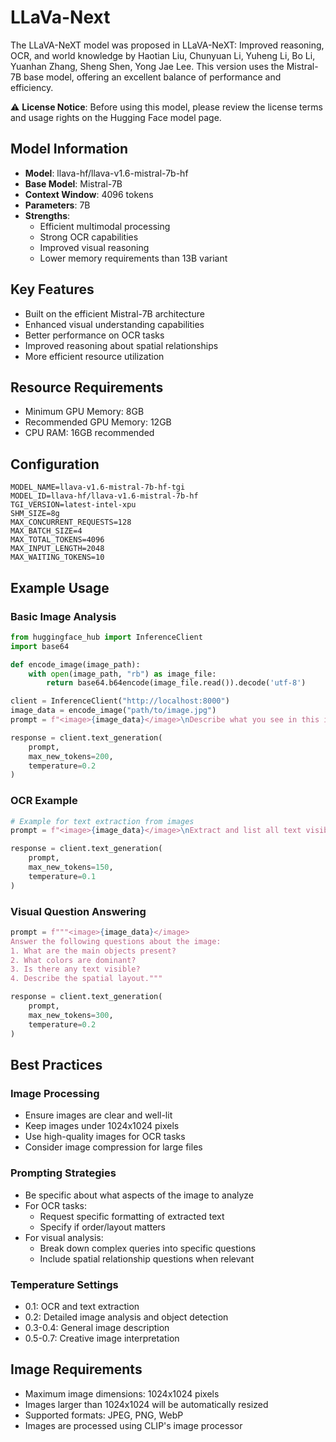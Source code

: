 # LLaVa-Next

The LLaVA-NeXT model was proposed in LLaVA-NeXT: Improved reasoning, OCR, and world knowledge by Haotian Liu, Chunyuan Li, Yuheng Li, Bo Li, Yuanhan Zhang, Sheng Shen, Yong Jae Lee. This version uses the Mistral-7B base model, offering an excellent balance of performance and efficiency.

⚠️ **License Notice**: Before using this model, please review the license terms and usage rights on the Hugging Face model page.

## Model Information

- **Model**: llava-hf/llava-v1.6-mistral-7b-hf
- **Base Model**: Mistral-7B
- **Context Window**: 4096 tokens
- **Parameters**: 7B
- **Strengths**: 
  - Efficient multimodal processing
  - Strong OCR capabilities
  - Improved visual reasoning
  - Lower memory requirements than 13B variant

## Key Features
- Built on the efficient Mistral-7B architecture
- Enhanced visual understanding capabilities
- Better performance on OCR tasks
- Improved reasoning about spatial relationships
- More efficient resource utilization

## Resource Requirements
- Minimum GPU Memory: 8GB
- Recommended GPU Memory: 12GB
- CPU RAM: 16GB recommended

## Configuration

```env
MODEL_NAME=llava-v1.6-mistral-7b-hf-tgi
MODEL_ID=llava-hf/llava-v1.6-mistral-7b-hf
TGI_VERSION=latest-intel-xpu
SHM_SIZE=8g
MAX_CONCURRENT_REQUESTS=128
MAX_BATCH_SIZE=4
MAX_TOTAL_TOKENS=4096
MAX_INPUT_LENGTH=2048
MAX_WAITING_TOKENS=10
```

## Example Usage

### Basic Image Analysis
```python
from huggingface_hub import InferenceClient
import base64

def encode_image(image_path):
    with open(image_path, "rb") as image_file:
        return base64.b64encode(image_file.read()).decode('utf-8')

client = InferenceClient("http://localhost:8000")
image_data = encode_image("path/to/image.jpg")
prompt = f"<image>{image_data}</image>\nDescribe what you see in this image in detail."

response = client.text_generation(
    prompt,
    max_new_tokens=200,
    temperature=0.2
)
```

### OCR Example
```python
# Example for text extraction from images
prompt = f"<image>{image_data}</image>\nExtract and list all text visible in this image."

response = client.text_generation(
    prompt,
    max_new_tokens=150,
    temperature=0.1
)
```

### Visual Question Answering
```python
prompt = f"""<image>{image_data}</image>
Answer the following questions about the image:
1. What are the main objects present?
2. What colors are dominant?
3. Is there any text visible?
4. Describe the spatial layout."""

response = client.text_generation(
    prompt,
    max_new_tokens=300,
    temperature=0.2
)
```

## Best Practices

### Image Processing
- Ensure images are clear and well-lit
- Keep images under 1024x1024 pixels
- Use high-quality images for OCR tasks
- Consider image compression for large files

### Prompting Strategies
- Be specific about what aspects of the image to analyze
- For OCR tasks:
  - Request specific formatting of extracted text
  - Specify if order/layout matters
- For visual analysis:
  - Break down complex queries into specific questions
  - Include spatial relationship questions when relevant

### Temperature Settings
- 0.1: OCR and text extraction
- 0.2: Detailed image analysis and object detection
- 0.3-0.4: General image description
- 0.5-0.7: Creative image interpretation

## Image Requirements

- Maximum image dimensions: 1024x1024 pixels
- Images larger than 1024x1024 will be automatically resized
- Supported formats: JPEG, PNG, WebP
- Images are processed using CLIP's image processor

